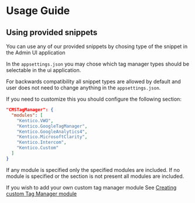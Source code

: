 # Usage Guide

## Using provided snippets

You can use any of our provided snippets by chosing type of the snippet in the Admin UI application

In the `appsettings.json` you may chose which tag manager types should be selectable in the ui application.

For backwards compatibility all snippet types are allowed by default and user does not need to change anything in the `appsettings.json`.

If you need to customize this you should configure the following section:

``` json
"CMSTagManager": {
  "modules": [
    "Kentico.VWO",
    "Kentico.GoogleTagManager",
    "Kentico.GoogleAnalytics4",
    "Kentico.MicrosoftClarity",
    "Kentico.Intercom",
    "Kentico.Custom"
  ]
}
```

If any module is specified only the specified modules are included. If no module is specified or the section is not present all modules are included.

If you wish to add your own custom tag manager module See [Creating custom Tag Manager module](Creating-custom-module.md)
